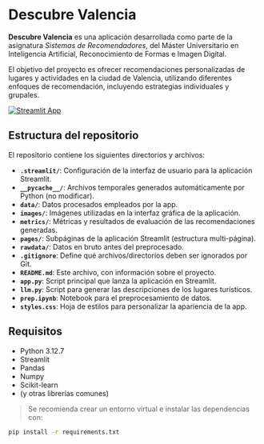 # Descubre Valencia

**Descubre Valencia** es una aplicación desarrollada como parte de la asignatura *Sistemas de Recomendadores*, del Máster Universitario en Inteligencia Artificial, Reconocimiento de Formas e Imagen Digital.

El objetivo del proyecto es ofrecer recomendaciones personalizadas de lugares y actividades en la ciudad de Valencia, utilizando diferentes enfoques de recomendación, incluyendo estrategias individuales y grupales.

[![Streamlit App](https://static.streamlit.io/badges/streamlit_badge_black_white.svg)]([[https://<your-custom-subdomain>.streamlit.app](https://descubre-valencia.streamlit.app/)](https://descubre-valencia.streamlit.app/))

## Estructura del repositorio

El repositorio contiene los siguientes directorios y archivos:

- **`.streamlit/`**: Configuración de la interfaz de usuario para la aplicación Streamlit.
- **`__pycache__/`**: Archivos temporales generados automáticamente por Python (no modificar).
- **`data/`**: Datos procesados empleados por la app.
- **`images/`**: Imágenes utilizadas en la interfaz gráfica de la aplicación.
- **`metrics/`**: Métricas y resultados de evaluación de las recomendaciones generadas.
- **`pages/`**: Subpáginas de la aplicación Streamlit (estructura multi-página).
- **`rawdata/`**: Datos en bruto antes del preprocesado.
- **`.gitignore`**: Define qué archivos/directorios deben ser ignorados por Git.
- **`README.md`**: Este archivo, con información sobre el proyecto.
- **`app.py`**: Script principal que lanza la aplicación en Streamlit.
- **`llm.py`**: Script para generar las descripciones de los lugares turísticos.
- **`prep.ipynb`**: Notebook para el preprocesamiento de datos.
- **`styles.css`**: Hoja de estilos para personalizar la apariencia de la app.

## Requisitos

- Python 3.12.7
- Streamlit
- Pandas
- Numpy
- Scikit-learn
- (y otras librerías comunes)

> Se recomienda crear un entorno virtual e instalar las dependencias con:

```bash
pip install -r requirements.txt

